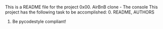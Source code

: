 This is a README file for the project 0x00. AirBnB clone - The console
This project has the following task to be accomplished:
0. README, AUTHORS
1. Be pycodestyle compliant!
